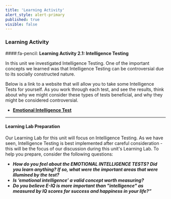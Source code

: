 ```yaml
---
title: 'Learning Activity'
alert_style: alert-primary
published: true
visible: false
---
```


### Learning Activity

####:fa-pencil: **Learning Activity 2.1: Intelligence Testing**

In this unit we investigated Intelligence Testing. One of the important concepts we learned was that Intelligence Testing can be controversial due to its socially constructed nature.

Below is a link to a website that will allow you to take some Intelligence Tests for yourself. As you work through each test, and see the results, think about why we might consider these types of tests beneficial, and why they might be considered controversial.

- [**Emotional Intelligence Test**](https://www.queendom.com/tests/)

---

#### **Learning Lab Preparation**

Our Learning Lab for this unit will focus on Intelligence Testing. As we have seen, Intelligence Testing is best implemented after careful consideration - this will be the focus of our discussion during this unit's Learning Lab. To help you prepare, consider the following questions:

- ***How do you feel about the EMOTIONAL INTELLIGENCE TESTS? Did you learn anything? If so, what were the important areas that were illumined by the test?***
- ***Is ‘emotional intelligence’ a valid concept worth measuring?***
- ***Do you believe E-IQ is more important than "intelligence" as measured by IQ scores for success and happiness in your life?”***
